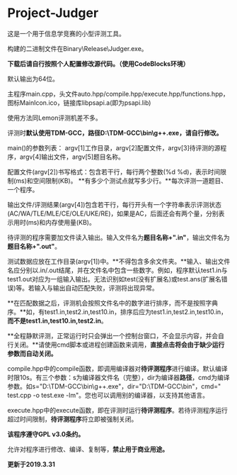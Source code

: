 # Project-Judger
这是一个用于信息学竞赛的小型评测工具。

构建的二进制文件在Binary\Release\Judger.exe。

**下载后请自行按照个人配置修改源代码。（使用CodeBlocks环境）**

默认输出为64位。

主程序main.cpp，头文件auto.hpp/compile.hpp/execute.hpp/functions.hpp，图标MainIcon.ico，链接库libpsapi.a(即为psapi.lib)

使用方法同Lemon评测机差不多。

评测时**默认使用TDM-GCC，路径D:\TDM-GCC\bin\g++.exe，请自行修改。**

main()的参数列表：
argv[1]工作目录，argv[2]配置文件，argv[3]待评测的源程序，argv[4]输出文件，argv[5]题目名称。

配置文件(argv[2])书写格式：包含若干行，每行两个整数(%d %d)，表示时间限制(ms)和空间限制(KB)。
**有多少个测试点就写多少行。**每次评测一道题目、一个程序。

输出文件/评测结果(argv[4])包含若干行，每行开头有一个字符串表示评测状态(AC/WA/TLE/MLE/CE/OLE/UKE/RE)，如果是AC，后面还会有两个量，分别表示用时(ms)和内存使用量(KB)。

待评测的程序需要加文件读入输出。输入文件名为**题目名称+".in"**，输出文件名为**题目名称+".out"**。

测试数据应放在工作目录(argv[1])中。**不得包含多余文件夹。**输入、输出文件名应分别以.in/.out结尾，并在文件名中包含一些数字。例如，程序默认test1.in与test1.out对应为一组输入输出。无法识别如test(没有扩展名)或test.ans(扩展名错误)等。若输入与输出自动匹配失败，评测将出现异常。

**在匹配数据之后，评测机会按照文件名中的数字进行排序，而不是按照字典序。**如，有test1.in,test2.in,test10.in，排序后应为test1.in,test2.in,test10.in，**而不是test1.in,test10.in,test2.in**。

**全程静默评测，正常运行时只会弹出一个控制台窗口，不会显示内容，并会自行关闭。**请使用cmd脚本或进程创建函数来调用，**直接点击将会由于缺少运行参数而自动关闭。**

compile.hpp中的compile函数，即调用编译器对**待评测程序**进行编译。默认编译时限10s。有三个参数：s为编译器文件名（完整），dir为编译器**路径**，cmd为编译参数。如s="D:\TDM-GCC\bin\g++.exe"，dir="D:\TDM-GCC\bin"，cmd=" test.cpp -o test.exe -lm"。您也可以调用别的编译器，以支持其他语言。

execute.hpp中的execute函数，即在评测时运行**待评测程序**。若待评测程序运行超过时间限制，**待评测程序**将立即被强制关闭。

**该程序遵守GPL v3.0条约。**

允许对程序进行修改、编译、复制等，**禁止用于商业用途。**

**更新于2019.3.31**
